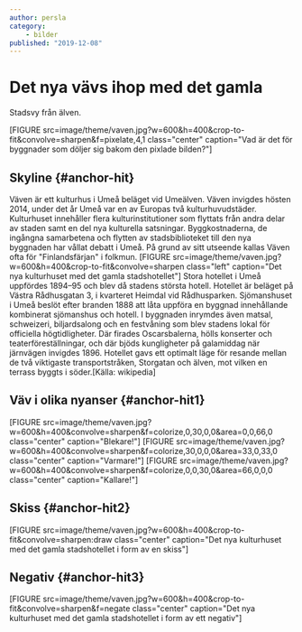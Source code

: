 ```yaml
---
author: persla
category:
    - bilder
published: "2019-12-08"
---
```

Det nya vävs ihop med det gamla
==================================
Stadsvy från älven.

[FIGURE src=image/theme/vaven.jpg?w=600&h=400&crop-to-fit&convolve=sharpen&f=pixelate,4,1 class="center" caption="Vad är det för byggnader som döljer sig bakom den pixlade bilden?"]


<!--more-->


Skyline {#anchor-hit}
-----------------------------------
Väven är ett kulturhus i Umeå beläget vid Umeälven. Väven invigdes hösten 2014, under det år Umeå var en av Europas två kulturhuvudstäder. Kulturhuset innehåller flera kulturinstitutioner som flyttats från andra delar av staden samt en del nya kulturella satsningar. Byggkostnaderna, de ingångna samarbetena och flytten av stadsbiblioteket till den nya byggnaden har vållat debatt i Umeå. På grund av sitt utseende kallas Väven ofta för "Finlandsfärjan" i folkmun.
[FIGURE src=image/theme/vaven.jpg?w=600&h=400&crop-to-fit&convolve=sharpen class="left" caption="Det nya kulturhuset med det gamla stadshotellet"]
Stora hotellet i Umeå uppfördes 1894–95 och blev då stadens största hotell. Hotellet är beläget på Västra Rådhusgatan 3, i kvarteret Heimdal vid Rådhusparken.
Sjömanshuset i Umeå beslöt efter branden 1888 att låta uppföra en byggnad innehållande kombinerat sjömanshus och hotell. I byggnaden inrymdes även matsal, schweizeri, biljardsalong och en festvåning som blev stadens lokal för officiella högtidligheter. Där firades Oscarsbalerna, hölls konserter och teaterföreställningar, och där bjöds kungligheter på galamiddag när järnvägen invigdes 1896.
Hotellet gavs ett optimalt läge för resande mellan de två viktigaste transportstråken, Storgatan och älven, mot vilken en terrass byggts i söder.[Källa: wikipedia]

Väv i olika nyanser {#anchor-hit1}
-----------------------------------
[FIGURE src=image/theme/vaven.jpg?w=600&h=400&convolve=sharpen&f=colorize,0,30,0,0&area=0,0,66,0 class="center" caption="Blekare!"]
[FIGURE src=image/theme/vaven.jpg?w=600&h=400&convolve=sharpen&f=colorize,30,0,0,0&area=33,0,33,0 class="center" caption="Varmare!"]
[FIGURE src=image/theme/vaven.jpg?w=600&h=400&convolve=sharpen&f=colorize,0,0,30,0&area=66,0,0,0 class="center" caption="Kallare!"]


Skiss {#anchor-hit2}
-----------------------------------
[FIGURE src=image/theme/vaven.jpg?w=600&h=400&crop-to-fit&convolve=sharpen:draw class="center" caption="Det nya kulturhuset med det gamla stadshotellet i form av en skiss"]


Negativ {#anchor-hit3}
-----------------------------------

[FIGURE src=image/theme/vaven.jpg?w=600&h=400&crop-to-fit&convolve=sharpen&f=negate class="center" caption="Det nya kulturhuset med det gamla stadshotellet i form av ett negativ"]


<!--

### Rubrik 3 {#vad-som}

Text. -->
